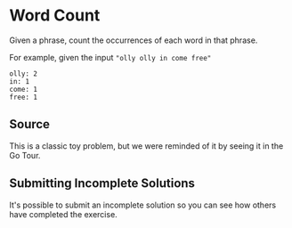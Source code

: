 # Word Count

Given a phrase, count the occurrences of each word in that phrase.

For example, given the input `"olly olly in come free"`

```plain
olly: 2
in: 1
come: 1
free: 1
```

## Source

This is a classic toy problem, but we were reminded of it by seeing it in the Go Tour.

## Submitting Incomplete Solutions
It's possible to submit an incomplete solution so you can see how others have completed the exercise.
